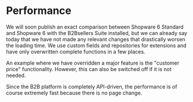 # Performance

We will soon publish an exact comparison between Shopware 6 Standard and Shopware 6 with the B2Bsellers Suite installed, but we can already say today that we have not made any relevant changes that drastically worsen the loading time. We use custom fields and repositories for extensions and have only overwritten complete functions in a few places.

An example where we have overridden a major feature is the "customer price" functionality. However, this can also be switched off if it is not needed.

Since the B2B platform is completely API-driven, the performance is of course extremely fast because there is no page change.
